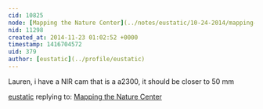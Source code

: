 ```yaml
---
cid: 10825
node: [Mapping the Nature Center](../notes/eustatic/10-24-2014/mapping-the-nature-center)
nid: 11298
created_at: 2014-11-23 01:02:52 +0000
timestamp: 1416704572
uid: 379
author: [eustatic](../profile/eustatic)
---
```


Lauren, i have a NIR cam that is a a2300, it should be closer to 50 mm 

[eustatic](../profile/eustatic) replying to: [Mapping the Nature Center](../notes/eustatic/10-24-2014/mapping-the-nature-center)


